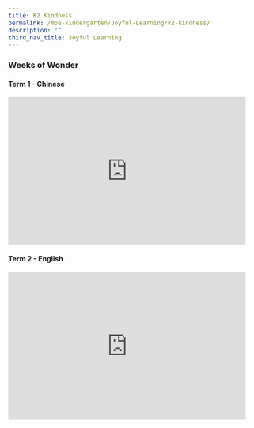 ```yaml
---
title: K2 Kindness
permalink: /moe-kindergarten/Joyful-Learning/k2-kindness/
description: ""
third_nav_title: Joyful Learning
---
```

### Weeks of Wonder

#### Term 1 - Chinese

<iframe allowfullscreen="true" height="299" width="480" frameborder="0" src="https://docs.google.com/presentation/d/e/2PACX-1vRvcs7grcXTVch5hR7GDH7rg50qIxkRHT1YlA4Eu_v09OloENosU_tdEIVs31V3bkSnwrc0nLe5eD89/embed?start=false&amp;loop=false&amp;delayms=5000"></iframe>

#### Term 2 - English

<iframe allowfullscreen="true" height="299" width="480" frameborder="0" src="https://docs.google.com/presentation/d/e/2PACX-1vS1Yn9gt8vKlzf2mtvhV1IAeywvQ6JTKhmziySquwnL38zulJYFdnN653kjvwwt_wzueCbhPcXhsDgx/embed?start=false&amp;loop=false&amp;delayms=5000"></iframe>